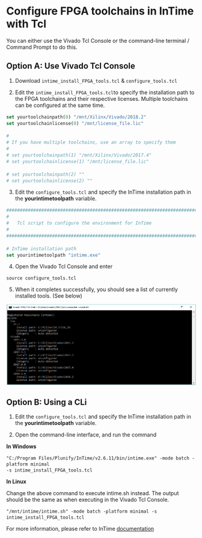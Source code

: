# Configure FPGA toolchains in InTime with Tcl

You can either use the Vivado Tcl Console or the command-line terminal / Command Prompt to do this. 


## Option A: Use Vivado Tcl Console
1. Download `intime_install_FPGA_tools.tcl` & `configure_tools.tcl`

2. Edit the `intime_install_FPGA_tools.tcl`to specify the installation path to the FPGA toolchains and their respective licenses. Multiple toolchains can be configured at the same time.

```Tcl
set yourtoolchainpath(0) "/mnt/Xilinx/Vivado/2018.2"
set yourtoolchainlicense(0) "/mnt/license_file.lic"

#
# If you have multiple toolchains, use an array to specify them
#
# set yourtoolchainpath(1) "/mnt/Xilinx/Vivado/2017.4"
# set yourtoolchainlicense(1) "/mnt/license_file.lic"

# set yourtoolchainpath(2) ""
# set yourtoolchainlicense(2) ""
```

3. Edit the `configure_tools.tcl` and specify the InTime installation path in the **yourintimetoolpath** variable.

```Tcl
#################################################################################
#
#	Tcl script to configure the environment for InTime 
#
#################################################################################

# InTime installation path
set yourintimetoolpath "intime.exe"
```

4. Open the Vivado Tcl Console and enter 
```console
source configure_tools.tcl
```

5. When it completes successfully, you should see a list of currently installed tools. (See below) 

![alt text](https://github.com/plunify/InTime/blob/master/images/Vivado_tcl_console_tool_list.png)

## Option B: Using a CLi
1. Edit the `configure_tools.tcl` and specify the InTime installation path in the **yourintimetoolpath** variable.

2. Open the command-line interface, and run the command

**In Windows**

```console
"C:/Program Files/Plunify/InTime/v2.6.11/bin/intime.exe" -mode batch -platform minimal 
-s intime_install_FPGA_tools.tcl
```

**In Linux**

Change the above command to execute intime.sh instead. The output should be the same as when executing in the Vivado Tcl Console.
```console
"/mnt/intime/intime.sh" -mode batch -platform minimal -s intime_install_FPGA_tools.tcl
```


For more information, please refer to InTime [documentation](https://docs.plunify.com/intime/configuration.html)
